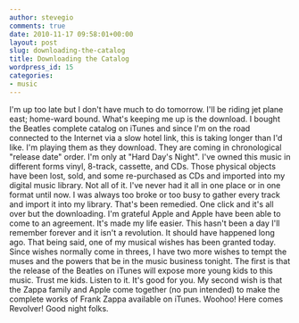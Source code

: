```yaml
---
author: stevegio
comments: true
date: 2010-11-17 09:58:01+00:00
layout: post
slug: downloading-the-catalog
title: Downloading the Catalog
wordpress_id: 15
categories:
- music
---
```


I'm up too late but I don't have much to do tomorrow.  I'll be riding jet plane east; home-ward bound. What's keeping me up is the download.  I bought the Beatles complete catalog on iTunes and since I'm on the road connected to the Internet via a slow hotel link, this is taking longer than I'd like.  I'm playing them as they download. They are coming in chronological "release date" order. I'm only at "Hard Day's Night".
I've owned this music in different forms vinyl, 8-track, cassette, and CDs. Those physical objects have been lost, sold, and some re-purchased as CDs and imported into my digital music library. Not all of it. I've never had it all in one place or in one format until now. I was always too broke or too busy to gather every track and import it into my library. That's been remedied. One click and it's all over but the downloading. I'm grateful Apple and Apple have been able to come to an agreement. It's made my life easier. This hasn't been a day I'll remember forever and it isn't a revolution. It should have happened long ago. That being said, one of my musical wishes has been granted today.
Since wishes normally come in threes, I have two more wishes to tempt the muses and the powers that be in the music business tonight.  The first is that the release of the Beatles on iTunes will expose more young kids to this music. Trust me kids. Listen to it. It's good for you. My second wish is that the Zappa family and Apple come together (no pun intended) to make the complete works of Frank Zappa available on iTunes.
Woohoo! Here comes Revolver! Good night folks.
